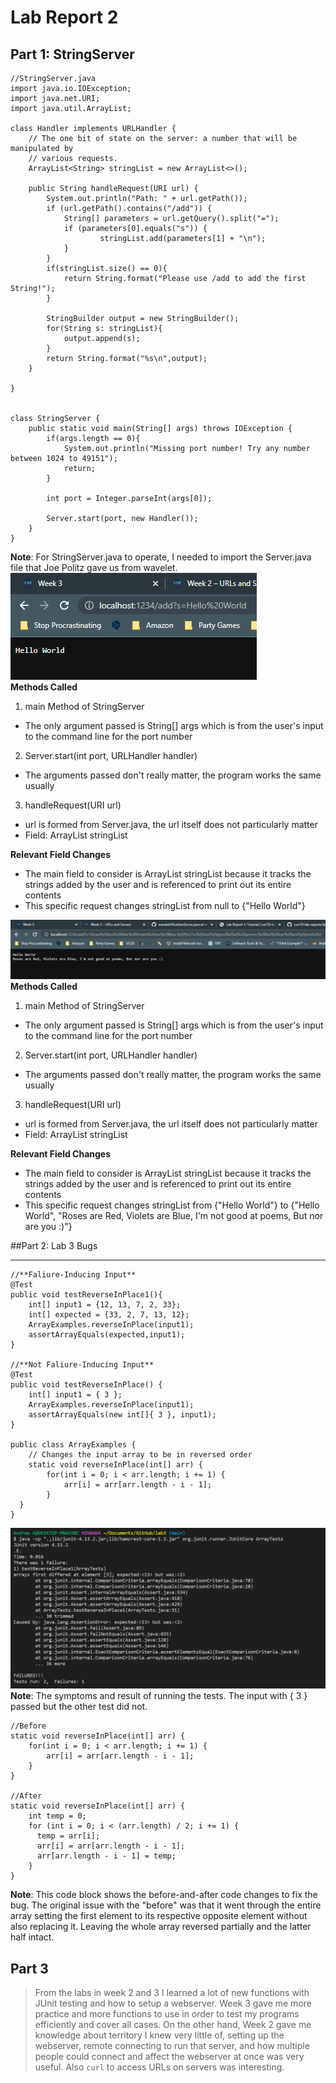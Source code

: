 # Lab Report 2  
## Part 1: StringServer
```
//StringServer.java 
import java.io.IOException;
import java.net.URI;
import java.util.ArrayList;

class Handler implements URLHandler {
    // The one bit of state on the server: a number that will be manipulated by
    // various requests.
    ArrayList<String> stringList = new ArrayList<>();

    public String handleRequest(URI url) {
        System.out.println("Path: " + url.getPath());
        if (url.getPath().contains("/add")) {
            String[] parameters = url.getQuery().split("=");
            if (parameters[0].equals("s")) {
                    stringList.add(parameters[1] + "\n");
            }
        }
        if(stringList.size() == 0){
            return String.format("Please use /add to add the first String!");
        }

        StringBuilder output = new StringBuilder();
        for(String s: stringList){
            output.append(s);
        }
        return String.format("%s\n",output);
    }

}


class StringServer {
    public static void main(String[] args) throws IOException {
        if(args.length == 0){
            System.out.println("Missing port number! Try any number between 1024 to 49151");
            return;
        }

        int port = Integer.parseInt(args[0]);

        Server.start(port, new Handler());
    }
}
```  
**Note**: For StringServer.java to operate, I needed to import the Server.java file that Joe Politz gave us from wavelet. 
![Image](StringServerExample1.png)  
**Methods Called**
1. main Method of StringServer  
  * The only argument passed is String[] args which is from the user's input to the command line for the port number
2. Server.start(int port, URLHandler handler)
  * The arguments passed don't really matter, the program works the same usually
3. handleRequest(URI url)  
  * url is formed from Server.java, the url itself does not particularly matter
  * Field: ArrayList<String> stringList  

**Relevant Field Changes**
* The main field to consider is ArrayList<String> stringList because it tracks the strings added by the user and is referenced to print out its entire contents
* This specific request changes stringList from null to {"Hello World"}    

![Image](StringServerExample2.png)  
**Methods Called**
1. main Method of StringServer  
  * The only argument passed is String[] args which is from the user's input to the command line for the port number
2. Server.start(int port, URLHandler handler)
  * The arguments passed don't really matter, the program works the same usually
3. handleRequest(URI url)  
  * url is formed from Server.java, the url itself does not particularly matter
  * Field: ArrayList<String> stringList  

**Relevant Field Changes**
* The main field to consider is ArrayList<String> stringList because it tracks the strings added by the user and is referenced to print out its entire contents
* This specific request changes stringList from {"Hello World"} to {"Hello World", "Roses are Red, Violets are Blue, I'm not good at poems, But nor are you :)"}    

##Part 2: Lab 3 Bugs  

---
```
//**Faliure-Inducing Input**  
@Test
public void testReverseInPlace1(){
    int[] input1 = {12, 13, 7, 2, 33};
    int[] expected = {33, 2, 7, 13, 12};
    ArrayExamples.reverseInPlace(input1);
    assertArrayEquals(expected,input1);
}

//**Not Faliure-Inducing Input**  
@Test 
public void testReverseInPlace() {
    int[] input1 = { 3 };
    ArrayExamples.reverseInPlace(input1);
    assertArrayEquals(new int[]{ 3 }, input1);
}

public class ArrayExamples {
    // Changes the input array to be in reversed order
    static void reverseInPlace(int[] arr) {
        for(int i = 0; i < arr.length; i += 1) {
            arr[i] = arr[arr.length - i - 1];
        }
  }
}

```  
![Image](Lab3Symptom.PNG)  
**Note**: The symptoms and result of running the tests. The input with { 3 } passed but the other test did not. 
```
//Before
static void reverseInPlace(int[] arr) {
    for(int i = 0; i < arr.length; i += 1) {
        arr[i] = arr[arr.length - i - 1];
    }
}

//After
static void reverseInPlace(int[] arr) {
    int temp = 0;
    for (int i = 0; i < (arr.length) / 2; i += 1) {
      temp = arr[i];
      arr[i] = arr[arr.length - i - 1];
      arr[arr.length - i - 1] = temp;
    }
}                                
```  
**Note**: This code block shows the before-and-after code changes to fix the bug. The original issue with the "before" was that it went through the entire array setting the first element to its respective opposite element without also replacing it. Leaving the whole array reversed partially and the latter half intact.  
## Part 3  
> From the labs in week 2 and 3 I learned a lot of new functions with JUnit testing and how to setup a webserver. Week 3 gave me more practice and more functions to use in order to test my programs efficiently and cover all cases. On the other hand, Week 2 gave me knowledge about territory I knew very little of, setting up the webserver, remote connecting to run that server, and how multiple people could connect and affect the webserver at once was very useful. Also ```curl``` to access URLs on servers was interesting. 
